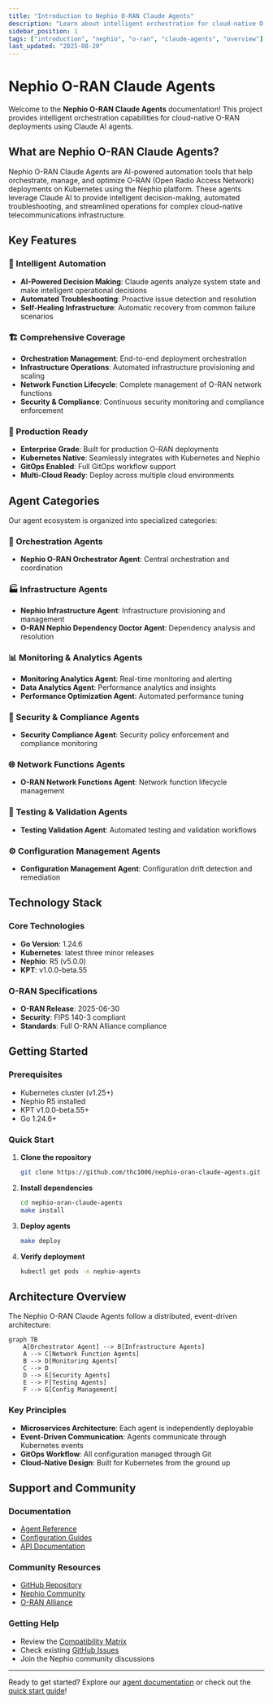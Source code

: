 ```yaml
---
title: "Introduction to Nephio O-RAN Claude Agents"
description: "Learn about intelligent orchestration for cloud-native O-RAN deployments using Claude agents"
sidebar_position: 1
tags: ["introduction", "nephio", "o-ran", "claude-agents", "overview"]
last_updated: "2025-08-20"
---
```


# Nephio O-RAN Claude Agents

Welcome to the **Nephio O-RAN Claude Agents** documentation! This project provides intelligent orchestration capabilities for cloud-native O-RAN deployments using Claude AI agents.

## What are Nephio O-RAN Claude Agents?

Nephio O-RAN Claude Agents are AI-powered automation tools that help orchestrate, manage, and optimize O-RAN (Open Radio Access Network) deployments on Kubernetes using the Nephio platform. These agents leverage Claude AI to provide intelligent decision-making, automated troubleshooting, and streamlined operations for complex cloud-native telecommunications infrastructure.

## Key Features

### 🤖 Intelligent Automation

- **AI-Powered Decision Making**: Claude agents analyze system state and make intelligent operational decisions
- **Automated Troubleshooting**: Proactive issue detection and resolution
- **Self-Healing Infrastructure**: Automatic recovery from common failure scenarios

### 🏗️ Comprehensive Coverage

- **Orchestration Management**: End-to-end deployment orchestration
- **Infrastructure Operations**: Automated infrastructure provisioning and scaling
- **Network Function Lifecycle**: Complete management of O-RAN network functions
- **Security & Compliance**: Continuous security monitoring and compliance enforcement

### 🔧 Production Ready

- **Enterprise Grade**: Built for production O-RAN deployments
- **Kubernetes Native**: Seamlessly integrates with Kubernetes and Nephio
- **GitOps Enabled**: Full GitOps workflow support
- **Multi-Cloud Ready**: Deploy across multiple cloud environments

## Agent Categories

Our agent ecosystem is organized into specialized categories:

### 🎯 Orchestration Agents

- **Nephio O-RAN Orchestrator Agent**: Central orchestration and coordination

### 🏭 Infrastructure Agents  

- **Nephio Infrastructure Agent**: Infrastructure provisioning and management
- **O-RAN Nephio Dependency Doctor Agent**: Dependency analysis and resolution

### 📊 Monitoring & Analytics Agents

- **Monitoring Analytics Agent**: Real-time monitoring and alerting
- **Data Analytics Agent**: Performance analytics and insights
- **Performance Optimization Agent**: Automated performance tuning

### 🔐 Security & Compliance Agents

- **Security Compliance Agent**: Security policy enforcement and compliance monitoring

### 🌐 Network Functions Agents

- **O-RAN Network Functions Agent**: Network function lifecycle management

### 🧪 Testing & Validation Agents

- **Testing Validation Agent**: Automated testing and validation workflows

### ⚙️ Configuration Management Agents

- **Configuration Management Agent**: Configuration drift detection and remediation

## Technology Stack

### Core Technologies

- **Go Version**: 1.24.6
- **Kubernetes**: latest three minor releases
- **Nephio**: R5 (v5.0.0)
- **KPT**: v1.0.0-beta.55

### O-RAN Specifications

- **O-RAN Release**: 2025-06-30
- **Security**: FIPS 140-3 compliant
- **Standards**: Full O-RAN Alliance compliance

## Getting Started

### Prerequisites

- Kubernetes cluster (v1.25+)
- Nephio R5 installed
- KPT v1.0.0-beta.55+
- Go 1.24.6+

### Quick Start

1. **Clone the repository**

   ```bash
   git clone https://github.com/thc1006/nephio-oran-claude-agents.git
   ```

2. **Install dependencies**

   ```bash
   cd nephio-oran-claude-agents
   make install
   ```

3. **Deploy agents**

   ```bash
   make deploy
   ```

4. **Verify deployment**

   ```bash
   kubectl get pods -n nephio-agents
   ```

## Architecture Overview

The Nephio O-RAN Claude Agents follow a distributed, event-driven architecture:

```mermaid
graph TB
    A[Orchestrator Agent] --> B[Infrastructure Agents]
    A --> C[Network Function Agents]
    B --> D[Monitoring Agents]
    C --> D
    D --> E[Security Agents]
    E --> F[Testing Agents]
    F --> G[Config Management]
```

### Key Principles

- **Microservices Architecture**: Each agent is independently deployable
- **Event-Driven Communication**: Agents communicate through Kubernetes events
- **GitOps Workflow**: All configuration managed through Git
- **Cloud-Native Design**: Built for Kubernetes from the ground up

## Support and Community

### Documentation

- [Agent Reference](/docs/agents/)
- [Configuration Guides](/docs/guides/)
- [API Documentation](https://github.com/thc1006/nephio-oran-claude-agents/blob/main/docs/)

### Community Resources

- [GitHub Repository](https://github.com/thc1006/nephio-oran-claude-agents)
- [Nephio Community](https://nephio.org/community/)
- [O-RAN Alliance](https://www.o-ran.org/)

### Getting Help

- Review the [Compatibility Matrix](https://github.com/thc1006/nephio-oran-claude-agents/blob/main/COMPATIBILITY_MATRIX.md)
- Check existing [GitHub Issues](https://github.com/thc1006/nephio-oran-claude-agents/issues)
- Join the Nephio community discussions

---

Ready to get started? Explore our [agent documentation](/docs/orchestration/nephio-oran-orchestrator-agent) or check out the [quick start guide](/docs/guides/quickstart)!

